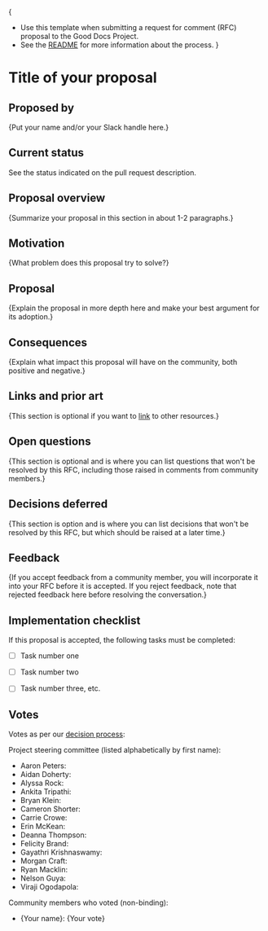 {
- Use this template when submitting a request for comment (RFC) proposal to the Good Docs Project.
- See the [README](README.md) for more information about the process.
}

# Title of your proposal

## Proposed by

{Put your name and/or your Slack handle here.}

## Current status

See the status indicated on the pull request description.


## Proposal overview

{Summarize your proposal in this section in about 1-2 paragraphs.}


## Motivation

{What problem does this proposal try to solve?}


## Proposal

{Explain the proposal in more depth here and make your best argument for its adoption.}


## Consequences

{Explain what impact this proposal will have on the community, both positive and negative.}


## Links and prior art

{This section is optional if you want to [link](https://example.com) to other resources.}


## Open questions

{This section is optional and is where you can list questions that won't be resolved by this RFC, including those raised in comments from community members.}


## Decisions deferred

{This section is option and is where you can list decisions that won't be resolved by this RFC, but which should be raised at a later time.}


## Feedback

{If you accept feedback from a community member, you will incorporate it into your RFC before it is accepted.
If you reject feedback, note that rejected feedback here before resolving the conversation.}


## Implementation checklist

If this proposal is accepted, the following tasks must be completed:

- [ ] Task number one
- [ ] Task number two
- [ ] Task number three, etc.


## Votes

Votes as per our [decision process](https://thegooddocsproject.dev/decisions/):

Project steering committee (listed alphabetically by first name):

- Aaron Peters:
- Aidan Doherty:
- Alyssa Rock:
- Ankita Tripathi:
- Bryan Klein:
- Cameron Shorter:
- Carrie Crowe:
- Erin McKean:
- Deanna Thompson:
- Felicity Brand:
- Gayathri Krishnaswamy:
- Morgan Craft:
- Ryan Macklin:
- Nelson Guya:
- Viraji Ogodapola:


Community members who voted (non-binding):

- {Your name}: {Your vote}
